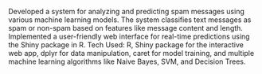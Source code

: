 Developed a system for analyzing and predicting spam messages using various machine learning models. The system classifies text messages as spam or non-spam based on features like message content and length. Implemented a user-friendly web interface for real-time predictions using the Shiny package in R. 
Tech Used: R, Shiny package for the interactive web app, dplyr for data manipulation, caret for model training, and multiple machine learning algorithms like Naive Bayes, SVM, and Decision Trees.
